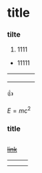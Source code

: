 # title



### tilte&#x20;



1.  1111

*   &#x20;11111



|    |    |    |    |
| :- | :- | :- | :- |
|    |    |    |    |
|    |    |    |    |
|    |    |    |    |

👍

$E=mc^2$



### title

##



[~~link~~](https://www.baidu.com)



|    |    |    |
| :- | :- | :- |
|    |    |    |
|    |    |    |


